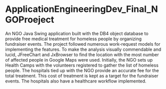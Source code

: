 # ApplicationEngineeringDev_Final_NGOProeject
An NGO Java Swing application built with the DB4 object database to provide free medical treatment for homeless people by organizing fundraiser events. The project followed numerous work-request models for implementing the features. To make the analysis visually commendable and lucid, JFreeChart and JxBrowser to find the location with the most number of affected people in Google Maps were used. Initially, the NGO sets up Health Camps with the volunteers registered to gather the list of homeless people. The hospitals tied up with the NGO provide an accurate fee for the total treatment. This cost of treatment is kept as a target for the fundraiser events. The hospitals also have a healthcare workflow implemented.


